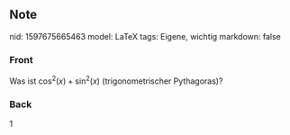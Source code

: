 ## Note
nid: 1597675665463
model: LaTeX
tags: Eigene, wichtig
markdown: false

### Front
Was ist $\cos ^{2}(x)+\sin ^{2}(x)$ (trigonometrischer Pythagoras)?

### Back
1
